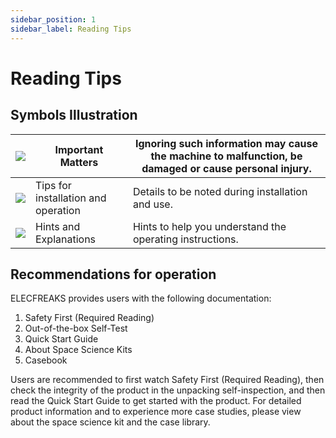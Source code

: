 ```yaml
---
sidebar_position: 1
sidebar_label: Reading Tips
---
```


# Reading Tips

## Symbols Illustration

| ![](https://wiki-media-ef.oss-cn-hongkong.aliyuncs.com/docs/microbit/building-blocks/microbit-space-science-kit/images/microbit-space-science-kit-read01.png) | Important Matters  | Ignoring such information may cause the machine to malfunction, be damaged or cause personal injury. |
| ------------------------------------------------------------ | -------------- | ---------------------------------------------------- |
| ![](https://wiki-media-ef.oss-cn-hongkong.aliyuncs.com/docs/microbit/building-blocks/microbit-space-science-kit/images/microbit-space-science-kit-read02.png) | Tips for installation and operation | Details to be noted during installation and use.                     |
| ![](https://wiki-media-ef.oss-cn-hongkong.aliyuncs.com/docs/microbit/building-blocks/microbit-space-science-kit/images/microbit-space-science-kit-read03.png) | Hints and Explanations | Hints to help you understand the operating instructions.                       |


## Recommendations for operation

ELECFREAKS provides users with the following documentation:

1. Safety First (Required Reading)
2. Out-of-the-box Self-Test
3. Quick Start Guide
4. About Space Science Kits
5. Casebook

Users are recommended to first watch Safety First (Required Reading), then check the integrity of the product in the unpacking self-inspection, and then read the Quick Start Guide to get started with the product. For detailed product information and to experience more case studies, please view about the space science kit and the case library.
